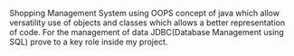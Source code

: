 Shopping Management System using OOPS concept of java which allow versatility use of objects and classes which allows a better representation of code.
For the management of data JDBC(Database Management using SQL) prove to a key role inside my project.
